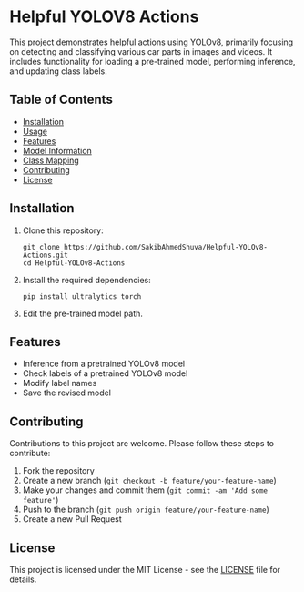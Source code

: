 # Helpful YOLOV8 Actions

This project demonstrates helpful actions using YOLOv8, primarily focusing on detecting and classifying various car parts in images and videos. It includes functionality for loading a pre-trained model, performing inference, and updating class labels.

## Table of Contents

- [Installation](#installation)
- [Usage](#usage)
- [Features](#features)
- [Model Information](#model-information)
- [Class Mapping](#class-mapping)
- [Contributing](#contributing)
- [License](#license)

## Installation

1. Clone this repository:
   ```
   git clone https://github.com/SakibAhmedShuva/Helpful-YOLOv8-Actions.git
   cd Helpful-YOLOv8-Actions
   ```

2. Install the required dependencies:
   ```
   pip install ultralytics torch
   ```

3. Edit the pre-trained model path.


## Features

- Inference from a pretrained YOLOv8 model
- Check labels of a pretrained YOLOv8 model
- Modify label names
- Save the revised model

## Contributing

Contributions to this project are welcome. Please follow these steps to contribute:

1. Fork the repository
2. Create a new branch (`git checkout -b feature/your-feature-name`)
3. Make your changes and commit them (`git commit -am 'Add some feature'`)
4. Push to the branch (`git push origin feature/your-feature-name`)
5. Create a new Pull Request

## License

This project is licensed under the MIT License - see the [LICENSE](LICENSE) file for details.

